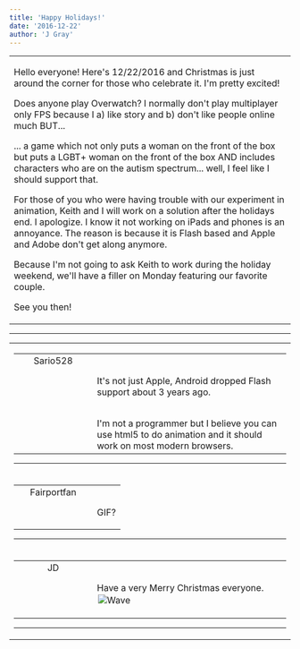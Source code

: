 ```yaml
---
title: 'Happy Holidays!'
date: '2016-12-22'
author: 'J Gray'
---
```


<div>
<!-- Main content here -->
<table border="0" class="post"><tbody><tr><td>
   
   <div class="post_body">
       <p>Hello everyone! Here's 12/22/2016 and Christmas is just around the corner for those who celebrate it. I'm pretty excited! </p><p>Does anyone play Overwatch? I normally don't play multiplayer only FPS because I a) like story and b) don't like people online much BUT...</p><p>... a game which not only puts a woman on the front of the box but puts a LGBT+ woman on the front of the box AND includes characters who are on the autism spectrum... well, I feel like I should support that.</p><p>For those of you who were having trouble with our experiment in animation, Keith and I will work on a solution after the holidays end. I apologize. I know it not working on iPads and phones is an annoyance. The reason is because it is Flash based and Apple and Adobe don't get along anymore.</p><p>Because I'm not going to ask Keith to work during the holiday weekend, we'll have a filler on Monday featuring our favorite couple.</p><p>See you then!</p>
   </div>
   </td></tr>
   </tbody></table><hr><table style="width:100%; border:0;" class="comment_table"><tbody><tr><td width="100%"><a name=""> </a><div style="width:100%;" class="comment"><table border="0" width="100%"><tbody><tr><td align="center" valign="top" width="125">
<span class="comment_title"><center>Sario528<br></center><a name="2902">&nbsp;</a></span><br>
<center><img src="https://www.gravatar.com/avatar.php?gravatar_id=262f57b58e9b3c31a00a0e0decc8f28d&amp;default=http%3A%2F%2Fmysteriesofthearcana.com%2Ftemplates%2Fmain%2Fimages%2Favatar.gif&amp;size=80&amp;rating=g" border="0" alt=""></center>
</td>
<td valign="top">


<p class="comment_text"> </p><p class="comment_text"><br> It's not just Apple, Android dropped Flash support about 3 years ago.</p><div><br></div><div>I'm not a programmer but I believe you can use html5 to do animation and it should work on most modern browsers.&nbsp;</div>
 

</td></tr></tbody></table>
<hr></div></td></tr><tr><td width="100%"><a name=""> </a><div style="width:100%;" class="comment"><table border="0" width="100%"><tbody><tr><td align="center" valign="top" width="125">
<span class="comment_title"><center>Fairportfan<br></center><a name="2903">&nbsp;</a></span><br>
<center><img src="https://www.gravatar.com/avatar.php?gravatar_id=aa6f9d5ec211cb4180cd78f1bdcb0cb5&amp;default=http%3A%2F%2Fmysteriesofthearcana.com%2Ftemplates%2Fmain%2Fimages%2Favatar.gif&amp;size=80&amp;rating=g" border="0" alt=""></center>
</td>
<td valign="top">


<p class="comment_text"> </p><p class="comment_text"><br> GIF?</p>
 

</td></tr></tbody></table>
<hr></div></td></tr><tr><td width="100%"><a name=""> </a><div style="width:100%;" class="comment"><table border="0" width="100%"><tbody><tr><td align="center" valign="top" width="125">
<span class="comment_title"><center>JD<br></center><a name="2904">&nbsp;</a></span><br>
<center><img src="https://www.gravatar.com/avatar.php?gravatar_id=ca086ab32c3326c1cca9697fd6eb1aec&amp;default=http%3A%2F%2Fmysteriesofthearcana.com%2Ftemplates%2Fmain%2Fimages%2Favatar.gif&amp;size=80&amp;rating=g" border="0" alt=""></center>
</td>
<td valign="top">


<p class="comment_text"> </p><p class="comment_text"><br> Have a very Merry Christmas everyone. <img src="/smilies/wave3.gif" alt=" Wave " vspace="2" hspace="2" border="0"><br></p>
 

</td></tr></tbody></table>
<hr></div></td></tr></tbody></table>
<!-- End main content -->
              </div>
